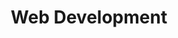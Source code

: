 ---
title: 'Web Development'
website: 'https://www.freecodecamp.org/news/become-a-full-stack-developer-with-svelte/'
video: 'https://redirect.invidious.io/watch?v=OUzaUJ3gEug'
cover_image: '/courses/images/posts/freecodecampWebDev.png'
---
